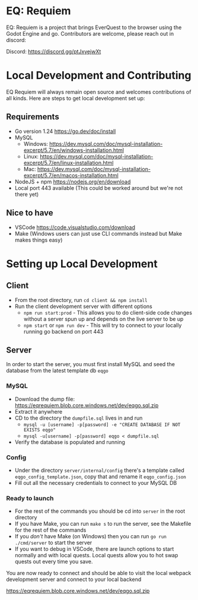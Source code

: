# EQ: Requiem

EQ: Requiem is a project that brings EverQuest to the browser using the Godot Engine and go. Contributors are welcome, please reach out in discord:

Discord: https://discord.gg/ptJxyejwXt


# Local Development and Contributing

EQ Requiem will always remain open source and welcomes contributions of all kinds. Here are steps to get local development set up:

## Requirements

- Go version 1.24 https://go.dev/doc/install
- MySQL
  - Windows: https://dev.mysql.com/doc/mysql-installation-excerpt/5.7/en/windows-installation.html
  - Linux: https://dev.mysql.com/doc/mysql-installation-excerpt/5.7/en/linux-installation.html
  - Mac: https://dev.mysql.com/doc/mysql-installation-excerpt/5.7/en/macos-installation.html
- NodeJS + npm https://nodejs.org/en/download
- Local port 443 available (This could be worked around but we're not there yet)

## Nice to have

- VSCode https://code.visualstudio.com/download
- Make (Windows users can just use CLI commands instead but Make makes things easy)

# Setting up Local Development

## Client

- From the root directory, run `cd client && npm install`
- Run the client development server with different options
  - `npm run start:prod` - This allows you to do client-side code changes without a server spun up and depends on the live server to be up
  - `npm start` or `npm run dev` - This will try to connect to your locally running go backend on port 443

## Server

In order to start the server, you must first install MySQL and seed the database from the latest template db `eqgo`

### MySQL

- Download the dump file: https://eqrequiem.blob.core.windows.net/dev/eqgo.sql.zip
- Extract it anywhere
- CD to the directory the `dumpfile.sql` lives in and run 
  - `mysql -u [username] -p[password] -e "CREATE DATABASE IF NOT EXISTS eqgo"`
  - `mysql -u[username] -p[password] eqgo < dumpfile.sql`
- Verify the database is populated and running
  

### Config
- Under the directory `server/internal/config` there's a template called `eqgo_config_template.json`, copy that and rename it `eqgo_config.json`
- Fill out all the necessary credentials to connect to your MySQL DB

### Ready to launch
- For the rest of the commands you should be cd into `server` in the root directory
- If you have Make, you can run `make s` to run the server, see the Makefile for the rest of the commands
- If you *don't* have Make (on Windows) then you can run `go run ./cmd/server` to start the server
- If you want to debug in VSCode, there are launch options to start normally and with local quests. Local quests allow you to hot swap quests out every time you save.

You are now ready to connect and should be able to visit the local webpack development server and connect to your local backend

https://eqrequiem.blob.core.windows.net/dev/eqgo.sql.zip